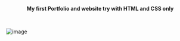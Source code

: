 
<p align="center">
  	<b>My first Portfolio and website try with HTML and CSS only</b><br />
</p>

</br>

![image](https://github.com/Jonagotz/ccuffs-site/assets/90211395/1c3429c3-7f3d-4175-b4c5-d1f787106541)
